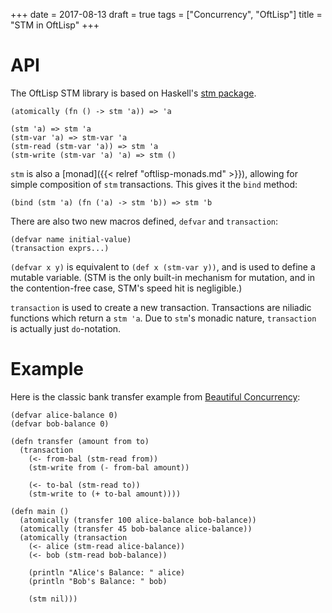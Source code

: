 +++
date = 2017-08-13
draft = true
tags = ["Concurrency", "OftLisp"]
title = "STM in OftLisp"
+++

# API

The OftLisp STM library is based on Haskell's [stm package](https://hackage.haskell.org/package/stm).

```oftlisp
(atomically (fn () -> stm 'a)) => 'a

(stm 'a) => stm 'a
(stm-var 'a) => stm-var 'a
(stm-read (stm-var 'a)) => stm 'a
(stm-write (stm-var 'a) 'a) => stm ()
```

`stm` is also a [monad]({{< relref "oftlisp-monads.md" >}}), allowing for simple composition of `stm` transactions.
This gives it the `bind` method:

```oftlisp
(bind (stm 'a) (fn ('a) -> stm 'b)) => stm 'b
```

There are also two new macros defined, `defvar` and `transaction`:

```oftlisp
(defvar name initial-value)
(transaction exprs...)
```

`(defvar x y)` is equivalent to `(def x (stm-var y))`, and is used to define a mutable variable.
(STM is the only built-in mechanism for mutation, and in the contention-free case, STM's speed hit is negligible.)

`transaction` is used to create a new transaction. Transactions are niliadic functions which return a `stm 'a`.
Due to `stm`'s monadic nature, `transaction` is actually just `do`-notation.

# Example

Here is the classic bank transfer example from [Beautiful Concurrency](https://www.microsoft.com/en-us/research/wp-content/uploads/2016/02/beautiful.pdf):

```oftlisp
(defvar alice-balance 0)
(defvar bob-balance 0)

(defn transfer (amount from to)
  (transaction
    (<- from-bal (stm-read from))
	(stm-write from (- from-bal amount))

	(<- to-bal (stm-read to))
	(stm-write to (+ to-bal amount))))

(defn main ()
  (atomically (transfer 100 alice-balance bob-balance))
  (atomically (transfer 45 bob-balance alice-balance))
  (atomically (transaction
    (<- alice (stm-read alice-balance))
    (<- bob (stm-read bob-balance))

	(println "Alice's Balance: " alice)
	(println "Bob's Balance: " bob)

	(stm nil)))
```
